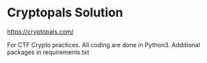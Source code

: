 # Cryptopals Solution

https://cryptopals.com/

For CTF Crypto practices. All coding are done in Python3. Additional packages in requirements.txt

